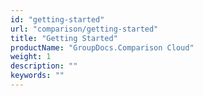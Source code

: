 ```yaml
---
id: "getting-started"
url: "comparison/getting-started"
title: "Getting Started"
productName: "GroupDocs.Comparison Cloud"
weight: 1
description: ""
keywords: ""
---
```

